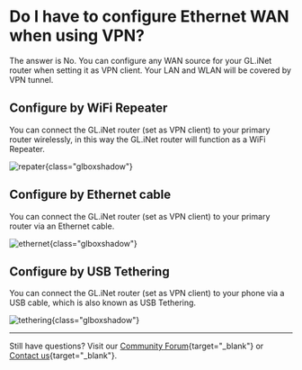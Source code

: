 # Do I have to configure Ethernet WAN when using VPN?

The answer is No. You can configure any WAN source for your GL.iNet router when setting it as VPN client. Your LAN and WLAN will be covered by VPN tunnel.

## Configure by WiFi Repeater

You can connect the GL.iNet router (set as VPN client) to your primary router wirelessly, in this way the GL.iNet router will function as a WiFi Repeater.

![repater](https://static.gl-inet.com/docs/router/en/4/faq/wan_source_vpn/repeater.jpg){class="glboxshadow"}

## Configure by Ethernet cable

You can connect the GL.iNet router (set as VPN client) to your primary router via an Ethernet cable.

![ethernet](https://static.gl-inet.com/docs/router/en/4/faq/wan_source_vpn/ethernet.jpg){class="glboxshadow"}

## Configure by USB Tethering

You can connect the GL.iNet router (set as VPN client) to your phone via a USB cable, which is also known as USB Tethering.

![tethering](https://static.gl-inet.com/docs/router/en/4/faq/wan_source_vpn/tethering.jpg){class="glboxshadow"}

---

Still have questions? Visit our [Community Forum](https://forum.gl-inet.com){target="_blank"} or [Contact us](https://www.gl-inet.com/contacts/){target="_blank"}.